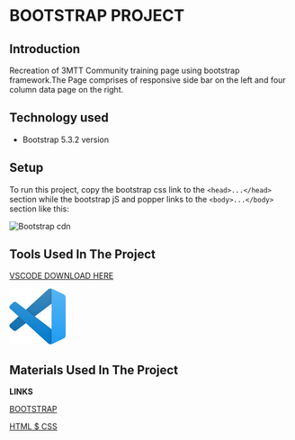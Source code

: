 # BOOTSTRAP PROJECT

## Introduction

Recreation of 3MTT Community training page using bootstrap framework.The Page comprises of responsive side bar on the left and four column data page on the right.

## Technology used

* Bootstrap 5.3.2 version

## Setup

To run this project, copy the bootstrap css link to  the `<head>...</head>` section while the bootstrap jS and popper links to the `<body>...</body>` section like this:

![Bootstrap cdn](/BOOTSTRAP/Bimg.PNG)

## Tools Used In The Project

[VSCODE DOWNLOAD HERE](https://code.visualstudio.com/)

![VSCODE IMAGE](/img/vscode.jpg)

## Materials Used In The Project

**LINKS**

[BOOTSTRAP](https://getbootstrap.com/docs/5.3/getting-started/introduction/)

[HTML $ CSS](https://www.w3schools.com/tags/tag_doctype.asp)





